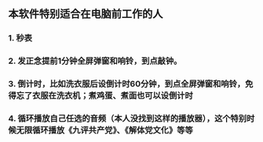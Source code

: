## 本软件特别适合在电脑前工作的人

### 1. 秒表
### 2. 发正念提前1分钟全屏弹窗和响铃，到点敲钟。
### 3. 倒计时，比如洗衣服后设倒计时60分钟，到点全屏弹窗和响铃，免得忘了衣服在洗衣机；煮鸡蛋、煮面也可以设倒计时
### 4. 循环播放自己任选的音频（本人没找到这样的播放器），这个特别时候无限循环播放《九评共产党》、《解体党文化》等等
